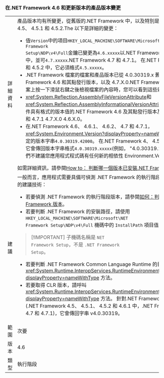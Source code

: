 ### <a name="product-versioning-changes-in-the-net-framework-46-and-later-versions"></a>在.NET Framework 4.6 和更新版本的產品版本變更

|   |   |
|---|---|
|詳細資料|產品版本均有所變更，從舊版的.NET Framework 中，以及特別是從.NET Framework 4、 4.5、 4.5.1 和 4.5.2.The 以下是詳細的變更：<ul><li>值<code>Version</code>中的項目<code>HKEY_LOCAL_MACHINE\SOFTWARE\Microsoft\NET Framework Setup\NDP\v4\Full</code>金鑰已變更為<code>4.6.xxxxx</code>以.NET Framework 4.6 和其點發行版本中，並可<code>4.7.xxxxx</code>.NET Framework 4.7 和 4.7.1。 在.NET Framework 4.5、 4.5.1 和 4.5.2 中，它必須格式<code>4.5.xxxxx</code>。</li><li>.NET Framework 檔案的檔案和產品版本已從 4.0.30319.x 舊版配置 4.6.X.0.NET Framework 4.6 和其點發行版本，以及 4.7.X.0.NET Framework 4.7 和 4.7.1。 在檔案上按一下滑鼠右鍵之後檢視檔案的內容時，您可以看到這些新值。</li><li><xref:System.Reflection.AssemblyFileVersionAttribute>和<xref:System.Reflection.AssemblyInformationalVersionAttribute>屬性 managed 組件具有格式的版本值的.NET Framework 4.6 及其點發行版本及.NET Framework 4.7 和 4.7.1 4.7.X.0 4.6.X.0。</li><li>在.NET Framework 4.6、 4.6.1、 4.6.2、 4.7 和 4.7.1，<xref:System.Environment.Version?displayProperty=nameWithType>屬性會傳回固定的版本字串<code>4.0.30319.42000</code>。 在.NET Framework 4、 4.5、 4.5.1 和 4.5.2 中，它會傳回版本字串格式<code>4.0.30319.xxxxx</code>(例如， &quot;4.0.30319.18010&quot;)。 請注意，我們不建議您應用程式程式碼有任何新的相依性 Environment.Version 屬性。</li></ul>如需詳細資訊，請參閱[How to： 判斷哪一個版本已安裝.NET Framework](~/docs/framework/migration-guide/how-to-determine-which-versions-are-installed.md)。|
|建議|一般而言，應用程式需要具備可偵測 .NET Framework 的執行階段版本和安裝目錄等項目的建議技術：<ul><li>若要偵測 .NET Framework 的執行階段版本，請參閱[如何：判斷安裝的 .NET Framework 版本](~/docs/framework/migration-guide/how-to-determine-which-versions-are-installed.md)。</li><li>若要判斷 .NET Framework 的安裝路徑，請使用 <code>HKEY_LOCAL_MACHINE\SOFTWARE\Microsoft\NET Framework Setup\NDP\v4\Full</code> 機碼中的 <code>InstallPath</code> 項目值。</li></ul> <blockquote> [!IMPORTANT] 子機碼名稱是 <code>NET Framework Setup</code>，不是 <code>.NET Framework Setup</code>。</blockquote> <ul><li>若要判斷 .NET Framework Common Language Runtime 的目錄路徑，請呼叫 <xref:System.Runtime.InteropServices.RuntimeEnvironment.GetRuntimeDirectory?displayProperty=nameWithType> 方法。</li><li>若要取得 CLR 版本，請呼叫 <xref:System.Runtime.InteropServices.RuntimeEnvironment.GetSystemVersion?displayProperty=nameWithType> 方法。 針對.NET Framework 4 及其點發行版本 (.NET Framework 4.5、 4.5.1、 4.5.2 和 4.6.1 中，.NET Framework 4.6 4.6.2、 4.7 和 4.7.1)，它會傳回字串 v4.0.30319。</li></ul>|
|範圍|次要|
|版本|4.6|
|類型|執行階段|

